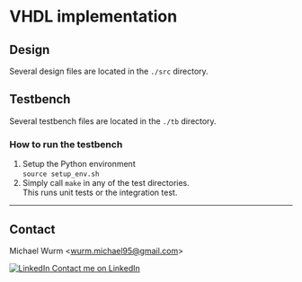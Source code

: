 # VHDL implementation

## Design

Several design files are located in the `./src` directory.

## Testbench

Several testbench files are located in the `./tb` directory.

### How to run the testbench

1. Setup the Python environment \
    `source setup_env.sh`
2. Simply call `make` in any of the test directories. \
   This runs unit tests or the integration test.

----

## Contact

Michael Wurm <<wurm.michael95@gmail.com>>

[![LinkedIn](https://i.stack.imgur.com/gVE0j.png) Contact me on LinkedIn](https://www.linkedin.com/in/michael-wurm/)
